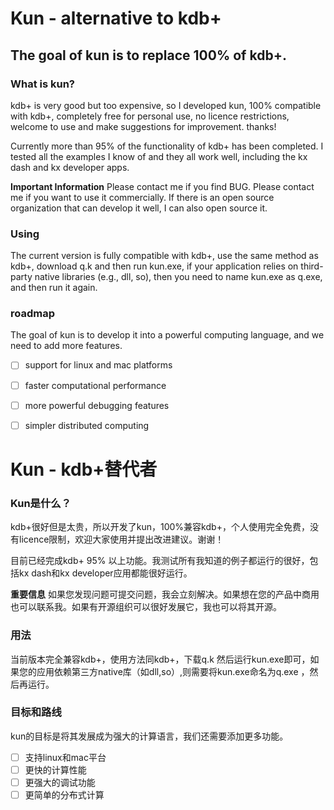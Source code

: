 # Kun -  alternative to kdb+

## The goal of kun is to replace 100% of kdb+.

### What is kun?
kdb+ is very good but too expensive, so I developed kun, 100% compatible with kdb+, completely free for personal use, no licence restrictions, welcome to use and make suggestions for improvement. thanks!

Currently more than 95% of the functionality of kdb+ has been completed. I tested all the examples I know of and they all work well, including the kx dash and kx developer apps. 

**Important Information**
Please contact me if you find BUG. Please contact me if you want to use it commercially. If there is an open source organization that can develop it well, I can also open source it.

### Using
The current version is fully compatible with kdb+, use the same method as kdb+, download q.k and then run kun.exe, if your application relies on third-party native libraries (e.g., dll, so), then you need to name kun.exe as q.exe, and then run it again.

### roadmap
The goal of kun is to develop it into a powerful computing language, and we need to add more features.
- [ ] support for linux and mac platforms
- [ ] faster computational performance
- [ ] more powerful debugging features
- [ ] simpler distributed computing


# Kun - kdb+替代者

### Kun是什么？
kdb+很好但是太贵，所以开发了kun，100%兼容kdb+，个人使用完全免费，没有licence限制，欢迎大家使用并提出改进建议。谢谢！

目前已经完成kdb+ 95% 以上功能。我测试所有我知道的例子都运行的很好，包括kx dash和kx developer应用都能很好运行。

**重要信息**
如果您发现问题可提交问题，我会立刻解决。如果想在您的产品中商用也可以联系我。如果有开源组织可以很好发展它，我也可以将其开源。

### 用法
当前版本完全兼容kdb+，使用方法同kdb+，下载q.k 然后运行kun.exe即可，如果您的应用依赖第三方native库（如dll,so）,则需要将kun.exe命名为q.exe ，然后再运行。

### 目标和路线
kun的目标是将其发展成为强大的计算语言，我们还需要添加更多功能。
- [ ] 支持linux和mac平台
- [ ] 更快的计算性能
- [ ] 更强大的调试功能
- [ ] 更简单的分布式计算